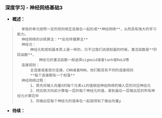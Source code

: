 ### 深度学习 - 神经网络基础3
- **概述：**
>       单独的单元按照一定的规则相互连接在一起形成**神经网络**，从而具有强大的学习能力。
>       神经网络的训练算法：**反向传播算法**
>       神经元：
>           神经元和感知器本质上是一样的，只不过我们说感知器的时候，激活函数是**阶跃函数**，
>               神经元的激活函数一般选择sigmoid或者tanh或ReLU等
>       连接规则：
>           全连接或者部分连接，CNN或者RNN，他们都具有不同的连接规则
>           **每个连接都有一个权值**
>       神经网络过程：
>           1、首先将输入向量X的每个元素xi的值赋给神经网络的输入层的对应神经元
>           2、然后依次向前计算每一层的每个神经元的值，直到最后一层输出层的所有神经元计算完毕
>           3、将输出层每个神经元的值串在一起就得到了输出向量y
>
>
>
>
>
>
>
>
>
>
>
>
>
>
>
>
>
>
>
>
>
>
>
>
>
>
>

- **待续：**
>
>
>
>
>
>
>
>
>
>
>
>
>
>
>
>
>
>
>
>
>
>
>
>
>
>
>
>
>
>
>
>
>
>
>
>
>
>
>
>
>
>
>
>
>
>
>
>
>
